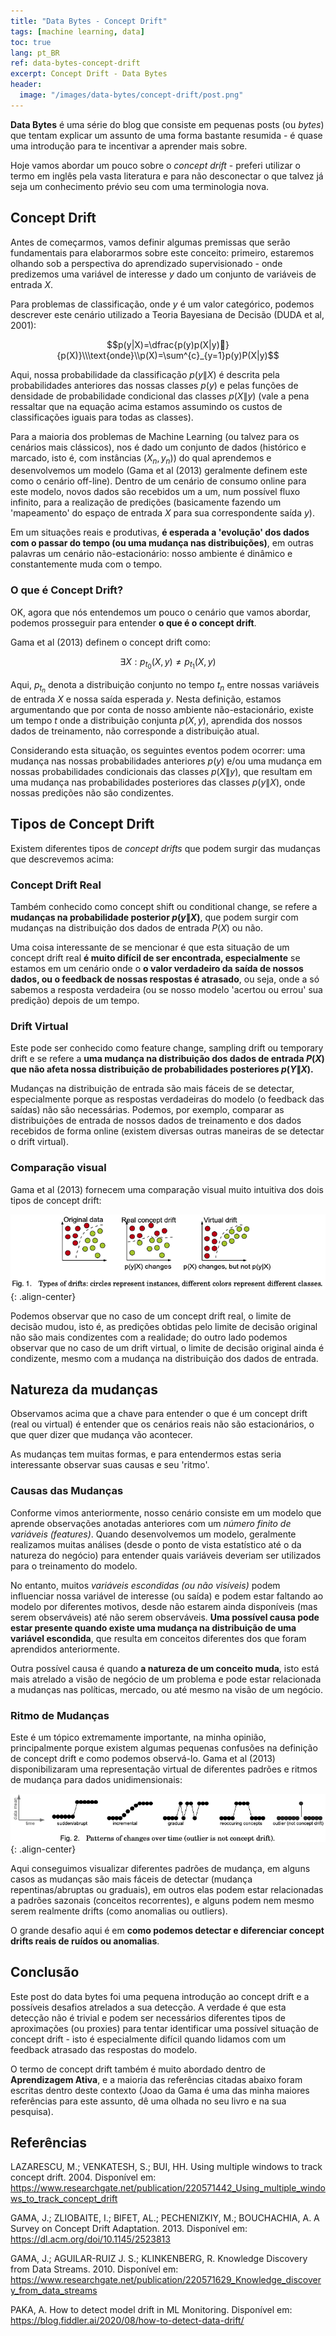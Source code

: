 ```yaml
---
title: "Data Bytes - Concept Drift"
tags: [machine learning, data]
toc: true
lang: pt_BR
ref: data-bytes-concept-drift
excerpt: Concept Drift - Data Bytes
header:
  image: "/images/data-bytes/concept-drift/post.png"
---
```


**Data Bytes** é uma série do blog que consiste em pequenas posts (ou *bytes*) que tentam explicar um assunto de uma forma bastante resumida - é quase uma introdução para te incentivar a aprender mais sobre.

Hoje vamos abordar um pouco sobre o *concept drift* - preferi utilizar o termo em inglês pela vasta literatura e para não desconectar o que talvez já seja um conhecimento prévio seu com uma terminologia nova.

## Concept Drift

Antes de começarmos, vamos definir algumas premissas que serão fundamentais para elaborarmos sobre este conceito: primeiro, estaremos olhando sob a perspectiva do aprendizado supervisionado - onde predizemos uma variável de interesse $y$ dado um conjunto de variáveis de entrada $X$.

Para problemas de classificação, onde $y$ é um valor categórico, podemos descrever este cenário utilizado a Teoria Bayesiana de Decisão (DUDA et al, 2001):

$$p(y|X)=\dfrac{p(y)p(X|y)}{p(X)}\\\text{onde}\\p(X)=\sum^{c}_{y=1}p(y)P(X|y)$$

Aqui, nossa probabilidade da classificação $p(y\|X)$ é descrita pela probabilidades anteriores das nossas classes $p(y)$ e pelas funções de densidade de probabilidade condicional das classes $p(X\|y)$ (vale a pena ressaltar que na equação acima estamos assumindo os custos de classificações iguais para todas as classes).

Para a maioria dos problemas de Machine Learning (ou talvez para os cenários mais clássicos), nos é dado um conjunto de dados (histórico e marcado, isto é, com instâncias $(X_{n}, y_{n})$) do qual aprendemos e desenvolvemos um modelo (Gama et al (2013) geralmente definem este como o cenário off-line). Dentro de um cenário de consumo online para este modelo, novos dados são recebidos um a um, num possível fluxo infinito, para a realização de predições (basicamente fazendo um 'mapeamento' do espaço de entrada $X$ para sua correspondente saída $y$).

Em um situações reais e produtivas, **é esperada a 'evolução' dos dados com o passar do tempo (ou uma mudança nas distribuições)**, em outras palavras um cenário não-estacionário: nosso ambiente é dinâmico e constantemente muda com o tempo.

### O que é Concept Drift?

OK, agora que nós entendemos um pouco o cenário que vamos abordar, podemos prosseguir para entender **o que é o concept drift**.

Gama et al (2013) definem o concept drift como:

$$\exists X:p_{t_{0}}(X,y) \ne p_{t_{1}}(X,y)$$

Aqui, $p_{t_{n}}$ denota a distribuição conjunto no tempo $t_{n}$ entre nossas variáveis de entrada $X$ e nossa saída esperada $y$. Nesta definição, estamos argumentando que por conta de nosso ambiente não-estacionário, existe um tempo $t$ onde a distribuição conjunta $p(X,y)$, aprendida dos nossos dados de treinamento, não corresponde a distribuição atual.

Considerando esta situação, os seguintes eventos podem ocorrer: uma mudança nas nossas probabilidades anteriores $p(y)$ e/ou uma mudança em nossas probabilidades condicionais das classes $p(X\|y)$, que resultam em uma mudança nas probabilidades posteriores das classes $p(y\|X)$, onde nossas predições não são condizentes.

## Tipos de Concept Drift

Existem diferentes tipos de *concept drifts* que podem surgir das mudanças que descrevemos acima:

### Concept Drift Real

Também conhecido como concept shift ou conditional change, se refere a **mudanças na probabilidade posterior $p(y\|X)$**, que podem surgir com mudanças na distribuição dos dados de entrada $P(X)$ ou não.

Uma coisa interessante de se mencionar é que esta situação de um concept drift real **é muito difícil de ser encontrada, especialmente** se estamos em um cenário onde o **o valor verdadeiro da saída de nossos dados, ou o feedback de nossas respostas é atrasado**, ou seja, onde a só sabemos a resposta verdadeira (ou se nosso modelo 'acertou ou errou' sua predição) depois de um tempo.

### Drift Virtual

Este pode ser conhecido como feature change, sampling drift ou temporary drift e se refere a **uma mudança na distribuição dos dados de entrada $P(X)$ que não afeta nossa distribuição de probabilidades posteriores $p(Y\|X)$.**

Mudanças na distribuição de entrada são mais fáceis de se detectar, especialmente porque as respostas verdadeiras do modelo (o feedback das saídas) não são necessárias. Podemos, por exemplo, comparar as distribuições de entrada de nossos dados de treinamento e dos dados recebidos de forma online (existem diversas outras maneiras de se detectar o drift virtual).

### Comparação visual

Gama et al (2013) fornecem uma comparação visual muito intuitiva dos dois tipos de concept drift:

![image-20210331105705535](/images/data-bytes/concept-drift/comparison-drifts.png){: .align-center}

Podemos observar que no caso de um concept drift real, o limite de decisão mudou, isto é, as predições obtidas pelo limite de decisão original não são mais condizentes com a realidade; do outro lado podemos observar que no caso de um drift virtual, o limite de decisão original ainda é condizente, mesmo com a mudança na distribuição dos dados de entrada.

## Natureza da mudanças

Observamos acima que a chave para entender o que é um concept drift (real ou virtual) é entender que os cenários reais não são estacionários, o que quer dizer que mudança vão acontecer.

As mudanças tem muitas formas, e para entendermos estas seria interessante observar suas causas e seu 'ritmo'.

### Causas das Mudanças

Conforme vimos anteriormente, nosso cenário consiste em um modelo que aprende observações anotadas anteriores com um *número finito de variáveis (features)*. Quando desenvolvemos um modelo, geralmente realizamos muitas análises (desde o ponto de vista estatístico até o da natureza do negócio) para entender quais variáveis deveriam ser utilizados para o treinamento do modelo.

No entanto, muitos *variáveis escondidas (ou não visíveis)* podem influenciar nossa variável de interesse (ou saída) e podem estar faltando ao modelo por diferentes motivos, desde não estarem ainda disponíveis (mas serem observáveis) até não serem observáveis. **Uma possível causa pode estar presente quando existe uma mudança na distribuição de uma variável escondida**, que resulta em conceitos diferentes dos que foram aprendidos anteriormente.

Outra possível causa é quando **a natureza de um conceito muda**, isto está mais atrelado a visão de negócio de um problema e pode estar relacionada a mudanças nas políticas, mercado, ou até mesmo na visão de um negócio.

### Ritmo de Mudanças

Este é um tópico extremamente importante, na minha opinião, principalmente porque existem algumas pequenas confusões na definição de concept drift e como podemos observá-lo. Gama et al (2013) disponibilizaram uma representação virtual de diferentes padrões e ritmos de mudança para dados unidimensionais:

![image-20210331121613093](/images/data-bytes/concept-drift/change-over-time.png){: .align-center}

Aqui conseguimos visualizar diferentes padrões de mudança, em alguns casos as mudanças são mais fáceis de detectar (mudança repentinas/abruptas ou graduais), em outros elas podem estar relacionadas a padrões sazonais (conceitos recorrentes), e alguns podem nem mesmo serem realmente drifts (como anomalias ou outliers).

O grande desafio aqui é em **como podemos detectar e diferenciar concept drifts reais de ruídos ou anomalias**.

## Conclusão

Este post do data bytes foi uma pequena introdução ao concept drift e a possíveis desafios atrelados a sua detecção. A verdade é que esta detecção não é trivial e podem ser necessários diferentes tipos de aproximações (ou proxies) para tentar identificar uma possível situação de concept drift - isto é especialmente difícil quando lidamos com um feedback atrasado das respostas do modelo.

O termo de concept drift também é muito abordado dentro de **Aprendizagem Ativa**, e a maioria das referências citadas abaixo foram escritas dentro deste contexto (Joao da Gama é uma das minha maiores referências para este assunto, dê uma olhada no seu livro e na sua pesquisa).

## Referências

LAZARESCU, M.; VENKATESH, S.; BUI, HH. Using multiple windows to track concept drift. 2004. Disponível em: https://www.researchgate.net/publication/220571442_Using_multiple_windows_to_track_concept_drift

GAMA, J.; ZLIOBAITE, I.; BIFET, AL.; PECHENIZKIY, M.; BOUCHACHIA, A. A Survey on Concept Drift Adaptation. 2013. Disponível em: https://dl.acm.org/doi/10.1145/2523813

GAMA, J.; AGUILAR-RUIZ J. S.; KLINKENBERG, R. Knowledge Discovery from Data Streams. 2010. Disponível em: https://www.researchgate.net/publication/220571629_Knowledge_discovery_from_data_streams

PAKA, A. How to detect model drift in ML Monitoring. Disponível em: https://blog.fiddler.ai/2020/08/how-to-detect-data-drift/
